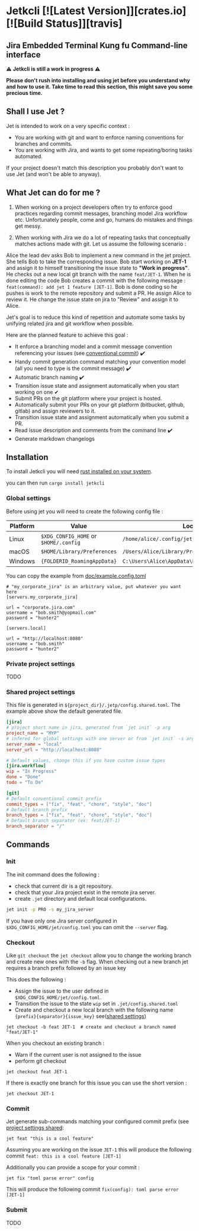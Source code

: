 # Jetkcli [![Latest Version]][crates.io] [![Build Status]][travis]

Jira Embedded Terminal Kung fu Command-line interface
---
⚠️ **Jetkcli is still a work in progress** ⚠️

**Please don't rush into installing and using jet before you understand why and how to use it. Take time to read this 
section, this might save you some precious time.** 

## Shall I use Jet ? 

Jet is intended to work on a very specific context : 
- You are working with git and want to enforce naming conventions for branches and commits.
- You are working with Jira, and wants to get some repeating/boring tasks automated.

If your project doesn't match this description you probably don't want to use Jet (and won't be able to anyway). 

## What Jet can do for me ? 

1. When working on a project developers often try to enforce good practices regarding commit messages, 
branching model Jira workflow etc. Unfortunately people, come and go, humans do mistakes and things get messy.

2. When working with Jira we do a lot of repeating tasks that conceptually matches actions made with git. 
Let us assume the following scenario :

Alice the lead dev asks Bob to implement a new command in the jet project. 
She tells Bob to take the corresponding issue. 
Bob start working on **JET-1** and assign it to himself transitioning the issue state to **"Work in progress"**.
He checks out a new local git branch with the name `feat/JET-1`.
When he is done editing the code Bob creates a commit with the following message : `feat(command): add jet 1 feature [JET-1]`.
Bob is done coding so he pushes is work to the remote repository and submit a PR.
He assign Alice to review it.
He change the issue state on jira to "Review" and assign it to Alice.

Jet's goal is to reduce this kind of repetition and automate some tasks by unifying related jira and git workflow when
 possible. 

Here are the planned feature to achieve this goal : 
- It enforce a branching model and a commit message convention referencing your issues
(see [conventional commit](https://www.conventionalcommits.org/en/v1.0.0/)) ✔️
- Handy commit generation command matching your convention model (all you need to type is the commit message) ✔️
- Automatic branch naming ✔️
- Transition issue state and assignment automatically when you start working on one ✔ ️
- Submit PRs on the git platform where your project is hosted. 
- Automatically submit your PRs on your git platform (bitbucket, github, gitlab) and assign reviewers to it. 
- Transition issue state and assignment automatically when you submit a PR. 
- Read issue description and comments from the command line ✔️
- Generate markdown changelogs


## Installation

To install Jetkcli you will need [rust installed on your system](https://www.rust-lang.org/tools/install).

you can then run `cargo install jetkcli`

### Global settings

Before using jet you will need to create the following config file :

|Platform | Value                                 | Location                                           |
| ------- | ------------------------------------- | --------------------------------                   |
| Linux   | `$XDG_CONFIG_HOME` or `$HOME/.config` | `/home/alice/.config/jet/config.toml`              |
| macOS   | `$HOME/Library/Preferences`           | `/Users/Alice/Library/Preferences/jet/config.toml` |
| Windows | `{FOLDERID_RoamingAppData}`           | `C:\Users\Alice\AppData\Roaming\jet\config.toml`   |

You can copy the example from [doc/example.config.toml](doc/example.config.toml)

```shell script
# "my_corporate_jira" is an arbitrary value, put whatever you want here
[servers.my_corporate_jira]

url = "corporate.jira.com"
username = "bob.smith@yopmail.com"
password = "hunter2"

[servers.local]

url = "http://localhost:8080"
username = "bob.smith"
password = "hunter2"
```

### Private project settings
TODO

### Shared project settings

This file is generated in `${project_dir}/.jetp/config.shared.toml`. 
The example above show the default generated file.

```toml
[jira]
# project short name in jira, generated from `jet init` -p arg
project_name = "MYP"
# infered for global settings with one server or from `jet init` -s arg
server_name = "local"
server_url = "http://localhost:8080"

# Default values, change this if you have custom issue types
[jira.workflow]
wip = "In Progress"
done = "Done"
todo = "To Do"

[git]
# Default conventional commit prefix
commit_types = ["fix", "feat", "chore", "style", "doc"]
# Default branch prefix
branch_types = ["fix", "feat", "chore", "style", "doc"]
# Default branch separator (ex: feat/JET-1)
branch_separator = "/"
```

## Commands

### Init

The init command does the following : 
- check that current dir is a git repository. 
- check that your Jira project exist in the remote jira server.  
- create `.jet` directory and default local configurations. 

```sh
jet init -p PRO -s my_jira_server
```
If you have only one Jira server configured in `$XDG_CONFIG_HOME/jet/config.toml` you can omit the `--server` flag.
 
### Checkout

Like `git checkout` the  `jet checkout` allow you to change the working branch and create new ones with the `-b` flag.
When checking out a new branch jet requires a branch prefix followed by an issue key

This does the following :
- Assign the issue to the user defined in `$XDG_CONFIG_HOME/jet/config.toml`. 
- Transition the issue to the state `wip` set in `.jet/config.shared.toml`
- Create and checkout a new local branch with the following name `{prefix}{separator}{issue_key}` see([shared settings](#shared-project-settings))

```shell script
jet checkout -b feat JET-1  # create and checkout a branch named "feat/JET-1"
``` 

When you checkout an existing branch :
- Warn if the current user is not assigned to the issue
- perform git checkout

```shell script
jet checkout feat JET-1
``` 

If there is exactly one branch for this issue you can use the short version : 
 ```shell script
 jet checkout JET-1
 ``` 

### Commit

Jet generate sub-commands matching your configured commit prefix (see [project settings shared](#shared-project-settings):

```shell script
jet feat "this is a cool feature"
```
Assuming you are working on the issue `JET-1` this will produce the following commit `feat: this is a cool feature [JET-1]`

Additionally you can provide a scope for your commit :

```shell script
jet fix "toml parse error" config
```

This will produce the following commit `fix(config): toml parse error [JET-1]`

### Submit 

TODO